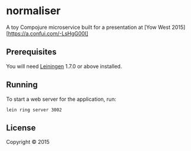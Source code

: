 # normaliser

A toy Compojure microservice built for a presentation at [Yow West 2015][https://a.confui.com/-LsHgG00I]

## Prerequisites

You will need [Leiningen][1] 1.7.0 or above installed.

[1]: https://github.com/technomancy/leiningen

## Running

To start a web server for the application, run:

    lein ring server 3002

## License

Copyright © 2015
